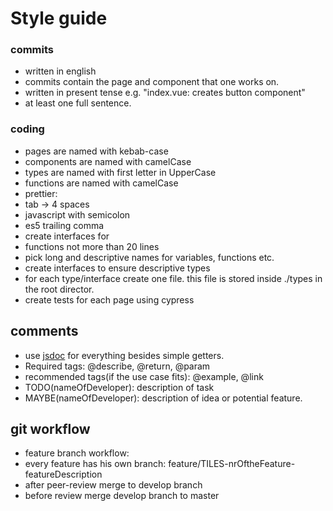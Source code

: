 # Style guide

### commits

- written in english
- commits contain the page and component that one works on.
- written in present tense e.g. "index.vue: creates button component"
- at least one full sentence.


### coding

- pages are named with kebab-case
- components are named with camelCase
- types are named with first letter in UpperCase
- functions are named with camelCase
- prettier:
- tab -> 4 spaces
- javascript with semicolon
- es5 trailing comma
- create interfaces for
- functions not more than 20 lines
- pick long and descriptive names for variables, functions etc.
- create interfaces to ensure descriptive types
- for each type/interface create one file. this file is stored
  inside ./types in the root director.
- create tests for each page using cypress

## comments

- use [jsdoc](https://jsdoc.app/about-getting-started.html) for everything
besides simple getters.
-  Required tags: @describe, @return, @param
- recommended tags(if the use case fits): @example, @link
- TODO(nameOfDeveloper): description of task
- MAYBE(nameOfDeveloper): description of idea or potential feature.

## git workflow

- feature branch workflow:
- every feature has his own branch: feature/TILES-nrOftheFeature-featureDescription
- after peer-review merge to develop branch
- before review merge develop branch to master


